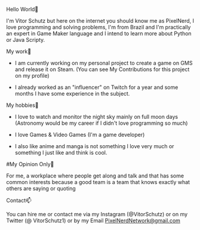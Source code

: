 Hello World👋

I'm Vitor Schutz but here on the internet you should know me as PixelNerd, I love programming and solving problems, I'm from Brazil and I'm practically an expert in Game Maker language and I intend to learn more about Python or Java Scripty.

My work🔧

- I am currently working on my personal project to create a game on GMS and release it on Steam. (You can see My Contributions for this project on my profile)

- I already worked as an "influencer" on Twitch for a year and some months I have some experience in the subject.

My hobbies🔭

- I love to watch and monitor the night sky mainly on full moon days (Astronomy would be my career if I didn't love programming so much)

- I love Games & Video Games (I'm a game developer)

- I also like anime and manga is not something I love very much or something I just like and think is cool.

#My Opinion Only💬

For me, a workplace where people get along and talk and that has some common interests because a good team is a team that knows exactly what others are saying or quoting

Contact📫	

You can hire me or contact me via my Instagram (@VitorSchutz) or on my Twitter (@ VitorSchutz1) or by my Email PixelNerdNetwork@gmail.com
